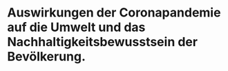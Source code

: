 # Auswirkungen der Coronapandemie auf die Umwelt und das Nachhaltigkeitsbewusstsein der Bevölkerung.
